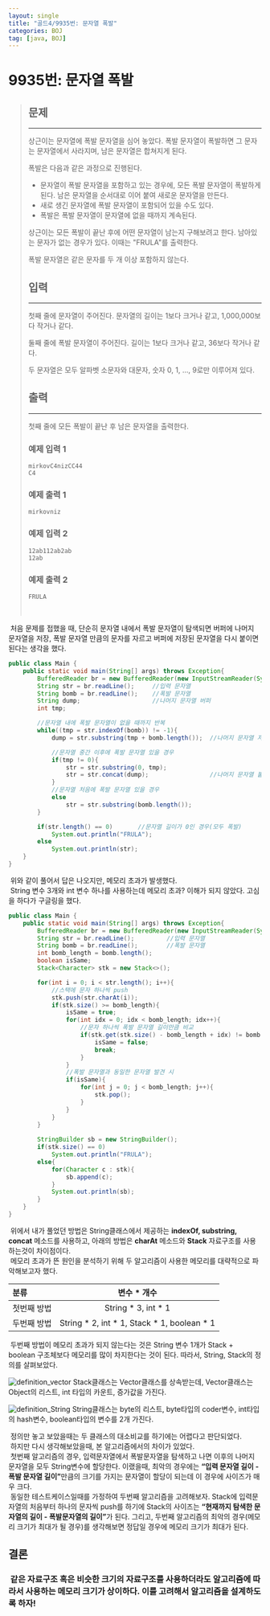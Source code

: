 ```yaml
---
layout: single
title: "골드4/9935번: 문자열 폭발"
categories: BOJ
tag: [java, BOJ]
---
```


# 9935번: 문자열 폭발

>## 문제
>---
>상근이는 문자열에 폭발 문자열을 심어 놓았다. 폭발 문자열이 폭발하면 그 문자는 문자열에서 사라지며, 남은 문자열은 합쳐지게 된다.
>
>폭발은 다음과 같은 과정으로 진행된다.
>
>- 문자열이 폭발 문자열을 포함하고 있는 경우에, 모든 폭발 문자열이 폭발하게 된다. 남은 문자열을 순서대로 이어 붙여 새로운 문자열을 만든다.
>- 새로 생긴 문자열에 폭발 문자열이 포함되어 있을 수도 있다.
>- 폭발은 폭발 문자열이 문자열에 없을 때까지 계속된다.
>
>상근이는 모든 폭발이 끝난 후에 어떤 문자열이 남는지 구해보려고 한다. 남아있는 문자가 없는 경우가 있다. 이때는 "FRULA"를 출력한다.
>
>폭발 문자열은 같은 문자를 두 개 이상 포함하지 않는다.
>
>## 입력
>---
>첫째 줄에 문자열이 주어진다. 문자열의 길이는 1보다 크거나 같고, 1,000,000보다 작거나 같다.
>
>둘째 줄에 폭발 문자열이 주어진다. 길이는 1보다 크거나 같고, 36보다 작거나 같다.
>
>두 문자열은 모두 알파벳 소문자와 대문자, 숫자 0, 1, ..., 9로만 이루어져 있다.
>
>## 출력
>---
>첫째 줄에 모든 폭발이 끝난 후 남은 문자열을 출력한다.
>
>### 예제 입력 1 
>
>```
>mirkovC4nizCC44
>C4
>```
>
>### 예제 출력 1 
>
>```
>mirkovniz
>```
>
>### 예제 입력 2
>
>```
>12ab112ab2ab
>12ab
>```
>
>### 예제 출력 2
>
>```
>FRULA
>```
>&nbsp;

&nbsp;처음 문제를 접했을 때, 단순히 문자열 내에서 폭발 문자열이 탐색되면 버퍼에 나머지 문자열을 저장, 폭발 문자열 만큼의 문자를 자르고 버퍼에 저장된 문자열을 다시 붙이면 된다는 생각을 했다.
```java
public class Main {
    public static void main(String[] args) throws Exception{
        BufferedReader br = new BufferedReader(new InputStreamReader(System.in));
        String str = br.readLine();     //입력 문자열
        String bomb = br.readLine();    //폭발 문자열
        String dump;                    //나머지 문자열 버퍼
        int tmp;

        //문자열 내에 폭발 문자열이 없을 때까지 반복
        while((tmp = str.indexOf(bomb)) != -1){
            dump = str.substring(tmp + bomb.length());  //나머지 문자열 저장

            //문자열 중간 이후에 폭발 문자열 있을 경우
            if(tmp != 0){
                str = str.substring(0, tmp);
                str = str.concat(dump);                 //나머지 문자열 붙이기
            }
            //문자열 처음에 폭발 문자열 있을 경우
            else
                str = str.substring(bomb.length());
        }

        if(str.length() == 0)       //문자열 길이가 0인 경우(모두 폭발)
            System.out.println("FRULA");
        else
            System.out.println(str);
    }
}
```
&nbsp;위와 같이 풀어서 답은 나오지만, 메모리 초과가 발생했다.  
&nbsp;String 변수 3개와 int 변수 하나를 사용하는데 메모리 초과? 이해가 되지 않았다. 고심을 하다가 구글링을 했다.

```java
public class Main {
    public static void main(String[] args) throws Exception{
        BufferedReader br = new BufferedReader(new InputStreamReader(System.in));
        String str = br.readLine();         //입력 문자열
        String bomb = br.readLine();        //폭발 문자열
        int bomb_length = bomb.length();
        boolean isSame;
        Stack<Character> stk = new Stack<>();

        for(int i = 0; i < str.length(); i++){
            //스택에 문자 하나씩 push
            stk.push(str.charAt(i));
            if(stk.size() >= bomb_length){
                isSame = true;
                for(int idx = 0; idx < bomb_length; idx++){
                    //문자 하나씩 폭발 문자열 길이만큼 비교
                    if(stk.get(stk.size() - bomb_length + idx) != bomb.charAt(idx)){
                        isSame = false;
                        break;
                    }
                }
                //폭발 문자열과 동일한 문자열 발견 시
                if(isSame){
                    for(int j = 0; j < bomb_length; j++){
                        stk.pop();
                    }
                }
            }
        }
        
        StringBuilder sb = new StringBuilder();
        if(stk.size() == 0)
            System.out.println("FRULA");
        else{
            for(Character c : stk){
                sb.append(c);
            }
            System.out.println(sb);
        }
    }
}
```
&nbsp;위에서 내가 풀었던 방법은 String클래스에서 제공하는 **indexOf, substring, concat** 메소드를 사용하고, 아래의 방법은 **charAt** 메소드와 **Stack** 자료구조를 사용하는것이 차이점이다.  
&nbsp;메모리 초과가 뜬 원인을 분석하기 위해 두 알고리즘이 사용한 메모리를 대략적으로 파악해보고자 했다.  
<center>

|분류|변수 * 개수|
|:---|:---:|
|첫번째 방법|String * 3, int * 1|
|두번째 방법|String * 2, int * 1, Stack * 1, boolean * 1|
</center>

&nbsp;두번째 방법이 메모리 초과가 되지 않는다는 것은 String 변수 1개가 Stack + boolean 구조체보다 메모리를 많이 차지한다는 것이 된다. 따라서, String, Stack의 정의를 살펴보았다.

![definition_vector](/_images/2022-07-15-9935/definition_vector.png)
Stack클래스는 Vector클래스를 상속받는데, Vector클래스는 Object의 리스트, int 타입의 카운트, 증가값을 가진다.

![definition_String](/_images/2022-07-15-9935/definition_String.png)
String클래스는 byte의 리스트, byte타입의 coder변수, int타입의 hash변수, boolean타입의 변수를 2개 가진다.  
  
&nbsp;정의만 놓고 보았을때는 두 클래스의 대소비교를 하기에는 어렵다고 판단되었다.  
&nbsp;하지만 다시 생각해보았을때, 본 알고리즘에서의 차이가 있었다.  
&nbsp;첫번째 알고리즘의 경우, 입력문자열에서 폭발문자열을 탐색하고 나면 이후의 나머지 문자열을 모두 String변수에 할당한다. 이랬을때, 최악의 경우에는 **<q>입력 문자열 길이 - 폭발 문자열 길이**</q>만큼의 크기를 가지는 문자열이 할당이 되는데 이 경우에 사이즈가 매우 크다.  
&nbsp;동일한 테스트케이스일때를 가정하여 두번째 알고리즘을 고려해보자. Stack에 입력문자열의 처음부터 하나의 문자씩 push를 하기에 Stack의 사이즈는 **<q>현재까지 탐색한 문자열의 길이 - 폭발문자열의 길이**</q>가 된다. 그리고, 두번째 알고리즘의 최악의 경우(메모리 크기가 최대가 될 경우)를 생각해보면 정답일 경우에 메모리 크기가 최대가 된다.

## 결론

### &nbsp;같은 자료구조 혹은 비슷한 크기의 자료구조를 사용하더라도 알고리즘에 따라서 사용하는 메모리 크기가 상이하다. 이를 고려해서 알고리즘을 설계하도록 하자!